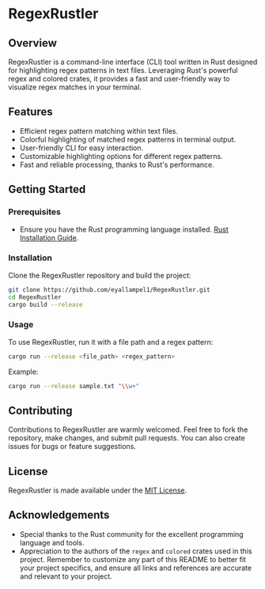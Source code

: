 # RegexRustler

## Overview
RegexRustler is a command-line interface (CLI) tool written in Rust designed for highlighting regex patterns in text files. Leveraging Rust's powerful regex and colored crates, it provides a fast and user-friendly way to visualize regex matches in your terminal.

## Features
- Efficient regex pattern matching within text files.
- Colorful highlighting of matched regex patterns in terminal output.
- User-friendly CLI for easy interaction.
- Customizable highlighting options for different regex patterns.
- Fast and reliable processing, thanks to Rust's performance.

## Getting Started

### Prerequisites
- Ensure you have the Rust programming language installed. [Rust Installation Guide](https://www.rust-lang.org/tools/install).

### Installation
Clone the RegexRustler repository and build the project:
```bash
git clone https://github.com/eyallampel1/RegexRustler.git
cd RegexRustler
cargo build --release
```

### Usage
To use RegexRustler, run it with a file path and a regex pattern:
```bash
cargo run --release <file_path> <regex_pattern>
```
Example:
```bash
cargo run --release sample.txt "\\w+"
```

## Contributing
Contributions to RegexRustler are warmly welcomed. Feel free to fork the repository, make changes, and submit pull requests. You can also create issues for bugs or feature suggestions.

## License
RegexRustler is made available under the [MIT License](LICENSE).

## Acknowledgements
- Special thanks to the Rust community for the excellent programming language and tools.
- Appreciation to the authors of the `regex` and `colored` crates used in this project.
Remember to customize any part of this README to better fit your project specifics, and ensure all links and references are accurate and relevant to your project.
